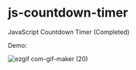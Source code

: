 # js-countdown-timer

JavaScript Countdown Timer (Completed)

Demo: 

![ezgif com-gif-maker (20)](https://user-images.githubusercontent.com/97748602/172089327-6504dbe7-3b78-40a7-a0e1-9510d7532862.gif)

